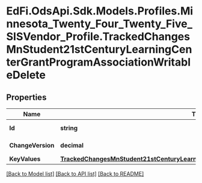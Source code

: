 # EdFi.OdsApi.Sdk.Models.Profiles.Minnesota_Twenty_Four_Twenty_Five_SISVendor_Profile.TrackedChangesMnStudent21stCenturyLearningCenterGrantProgramAssociationWritableDelete

## Properties

Name | Type | Description | Notes
------------ | ------------- | ------------- | -------------
**Id** | **string** | Resource identifier | [optional] 
**ChangeVersion** | **decimal** | Change version | [optional] 
**KeyValues** | [**TrackedChangesMnStudent21stCenturyLearningCenterGrantProgramAssociationWritableKey**](TrackedChangesMnStudent21stCenturyLearningCenterGrantProgramAssociationWritableKey.md) |  | [optional] 

[[Back to Model list]](../README.md#documentation-for-models) [[Back to API list]](../README.md#documentation-for-api-endpoints) [[Back to README]](../README.md)

